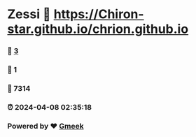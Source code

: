 # Zessi :link: https://Chiron-star.github.io/chrion.github.io 
### :page_facing_up: [3](https://Chiron-star.github.io/chrion.github.io/tag.html) 
### :speech_balloon: 1 
### :hibiscus: 7314 
### :alarm_clock: 2024-04-08 02:35:18 
### Powered by :heart: [Gmeek](https://github.com/Meekdai/Gmeek)
